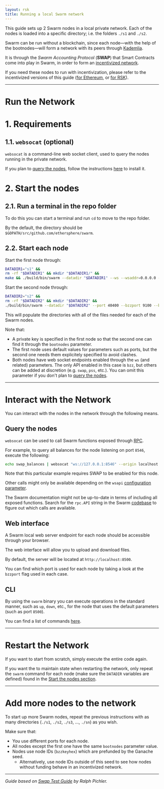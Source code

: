 ```yaml
---
layout: rsk
title: Running a local Swarm network
---
```


This guide sets up 2 Swarm nodes in a local private network. Each of the nodes is loaded into a specific directory; i.e. the folders `./s1` and `./s2`. 

Swarm can be run without a blockchain, since each node—with the help of the bootnodes—will form a network with its peers through [Kademlia](https://en.wikipedia.org/wiki/Kademlia).

It is through the *Swarm Accounting Protocol* (**SWAP**) that Smart Contracts come into play in Swarm, in order to form an <a href="../../../../incentives/">incentivized network</a>.

If you need these nodes to run with incentivization, please refer to the incentivized versions of this guide (<a href="../on-ethereum/">for Ethereum</a>, or <a href="../on-rsk/">for RSK</a>).

------

# Run the Network

# 1. Requirements

## 1.1. `websocat` (optional)

`websocat` is a command-line web socket client, used to query the nodes running in the private network.

If you plan to [query the nodes](#query-the-nodes), follow the instructions [here](https://github.com/vi/websocat/) to install it.

# 2. Start the nodes

## 2.1. Run a terminal in the repo folder

To do this you can start a terminal and run `cd` to move to the repo folder.

By the default, the directory should be `$GOPATH/src/github.com/ethersphere/swarm`.

## 2.2. Start each node

Start the first node through:

```bash
DATADIR1="s1" && 
rm -rf "$DATADIR1" && mkdir "$DATADIR1/" &&
make && ./build/bin/swarm --datadir "$DATADIR1" --ws --wsaddr=0.0.0.0 --wsapi=bzz --wsorigins='*' --bzzkeyhex 40b3e576b606d4580ad3c875e9fda07ba3e4d99a40534c5bf1bc72226451adb1 --nodekeyhex 2eae3526db799cb5f1ab6ab64255ba8182cdaeb4f773a0ae1244f4ca59978dc2
```

Start the second node through:

```bash
DATADIR2="s2" &&
rm -rf "$DATADIR2" && mkdir "$DATADIR2" &&
./build/bin/swarm --datadir "$DATADIR2" --port 40400 --bzzport 9100 --bootnodes "enode://9b7571c26d50bed78f614be5bf3b2d661176fdfeb546f100b84dd03545f4bc98e42e640286ac92fe110ec5f4995141743e47d8f642aa49ac05bd5f2cab2e881a@127.0.0.1:30399" --ws --wsaddr=0.0.0.0 --wsapi=bzz --wsport 8556 --wsorigins='*'
```

This will populate the directories with all of the files needed for each of the Swarm nodes. 

Note that:
- A private key is specified in the first node so that the second one can find it through the `bootnodes` parameter.
- The first node uses default values for parameters such as ports, but the second one needs them explicitely specified to avoid clashes.
- Both nodes have web socket endpoints enabled through the `ws` (and related) parameters. The only API enabled in this case is `bzz`, but others can be added at discretion (e.g. `swap`, `pss`, etc.). You can omit this parameter if you don't plan to [query the nodes](#query-the-nodes).

------

# Interact with the Network

You can interact with the nodes in the network through the following means.

## Query the nodes

`websocat` can be used to call Swarm functions exposed through [RPC](https://www.tutorialspoint.com/remote-procedure-call-rpc).

For example, to query all balances for the node listening on port `8546`, execute the following:

```bash
echo swap_balances | websocat "ws://127.0.0.1:8546" --origin localhost --jsonrpc -n --one-message &&
```

Note that this particular example requires SWAP to be enabled for this node.

Other calls might only be available depending on the `wsapi` [configuration parameter](https://swarm-guide.readthedocs.io/en/latest/node_operator.html#general-configuration-parameters).

The Swarm documentation might not be up-to-date in terms of including all exposed functions. Search for the `rpc.API` string in the Swarm [codebase](https://github.com/ethersphere/swarm) to figure out which calls are available.

## Web interface

A Swarm local web server endpoint for each node should be accessible through your browser.

The web interface will allow you to upload and download files.

By default, the server will be located at `http://localhost:8500`.

You can find which port is used for each node by taking a look at the `bzzport` flag used in each case.

## CLI

By using the `swarm` binary you can execute operations in the standard manner, such as `up`, `down`, etc., for the node that uses the default parameters (such as port `8500`).

You can find a list of commands [here](https://swarm-guide.readthedocs.io/en/latest/dapp_developer/upload_cli.html#reference-table).

------

# Restart the Network

If you want to start from scratch, simply execute the entire code again. 

If you want the to maintain state when restarting the network, only repeat the `swarm` command for each node (make sure the `DATADIR` variables are defined) found in the [Start the nodes section](#2-start-the-nodes).

------

# Add more nodes to the network

To start up more Swarm nodes, repeat the previous instructions with as many directories (`./s1`, `./s2`, `./s3`, ..., `./sn`) as you wish.

Make sure that:
- You use different ports for each node.
- All nodes except the first one have the same `bootnodes` parameter value.
- Nodes use node IDs (`bzzkeyhex`) which are prefunded by the Ganache seed.
  - Alternatively, use node IDs outside of this seed to see how nodes without funding behave in an incentivized network.

------

_Guide based on [Swap Test Guide](https://hackmd.io/yZLFmgdSRDCMEpBXCiBeBA?view) by Ralph Pichler._
